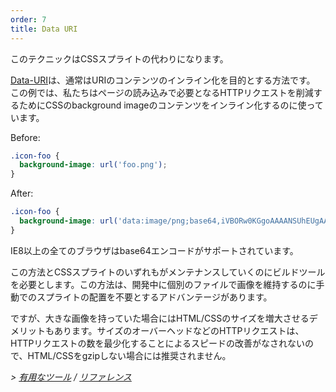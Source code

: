 ```yaml
---
order: 7
title: Data URI
---
```


このテクニックはCSSスプライトの代わりになります。

[Data-URI](http://en.wikipedia.org/wiki/Data_URI_scheme)は、通常はURIのコンテンツのインライン化を目的とする方法です。 この例では、私たちはページの読み込みで必要となるHTTPリクエストを削減するためにCSSのbackground imageのコンテンツをインライン化するのに使っています。

Before:
```css
.icon-foo {
  background-image: url('foo.png');
}
```

After:
```css
.icon-foo {
  background-image: url('data:image/png;base64,iVBORw0KGgoAAAANSUhEUgAAAAEAAAABAQMAAAAl21bKAAAAA1BMVEUAAACnej3aAAAAAXRSTlMAQObYZgAAAApJREFUCNdjYAAAAAIAAeIhvDMAAAAASUVORK5CYII%3D');
}
```

IE8以上の全てのブラウザはbase64エンコードがサポートされています。

この方法とCSSスプライトのいずれもがメンテナンスしていくのにビルドツールを必要とします。この方法は、開発中に個別のファイルで画像を維持するのに手動でのスプライトの配置を不要とするアドバンテージがあります。

ですが、大きな画像を持っていた場合にはHTML/CSSのサイズを増大させるデメリットもあります。サイズのオーバーヘッドなどのHTTPリクエストは、HTTPリクエストの数を最少化することによるスピードの改善がなされないので、HTML/CSSをgzipしない場合には推奨されません。

*> [有用なツール](https://github.com/zenorocha/browser-diet/wiki/Tools#wiki-data-uri) / [リファレンス](https://github.com/zenorocha/browser-diet/wiki/References#data-uri)*

